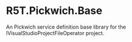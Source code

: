 # R5T.Pickwich.Base
An Pickwich service definition base library for the IVisualStudioProjectFileOperator project.
